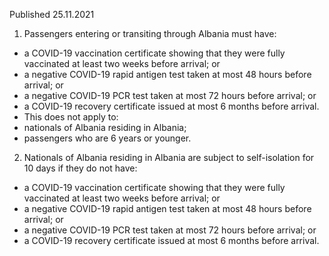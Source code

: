 Published 25.11.2021
1. Passengers entering or transiting through Albania must have:
- a COVID-19 vaccination certificate showing that they were fully vaccinated at least two weeks before arrival; or
- a negative COVID-19 rapid antigen test taken at most 48 hours before arrival; or
- a negative COVID-19 PCR test taken at most 72 hours before arrival; or
- a COVID-19 recovery certificate issued at most 6 months before arrival.
- This does not apply to:
- nationals of Albania residing in Albania;
- passengers who are 6 years or younger.
2. Nationals of Albania residing in Albania are subject to self-isolation for 10 days if they do not have:
- a COVID-19 vaccination certificate showing that they were fully vaccinated at least two weeks before arrival; or
- a negative COVID-19 rapid antigen test taken at most 48 hours before arrival; or
- a negative COVID-19 PCR test taken at most 72 hours before arrival; or
- a COVID-19 recovery certificate issued at most 6 months before arrival.